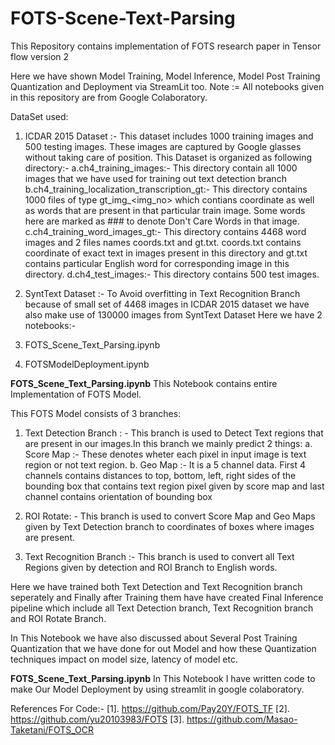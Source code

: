 # FOTS-Scene-Text-Parsing
This Repository contains implementation of FOTS research paper in Tensor flow  version 2

Here we have shown Model Training, Model Inference, Model Post Training Quantization and Deployment via StreamLit too.
Note := All notebooks given in this repository are from Google Colaboratory.

DataSet used:
1. ICDAR 2015 Dataset :- This dataset includes 1000 training images and 500 testing images. These images are captured by Google glasses without taking care of position.
                         This Dataset is organized as following directory:-
                         a.ch4_training_images:- This directory contain all 1000 images that we have used for training out text detection branch
                         b.ch4_training_localization_transcription_gt:- This directory contains 1000 files of type gt_img_<img_no> which contians coordinate as well as words                                                                         that are present in that particular train image. Some words here are marked as ### to denote Don't                                                                             Care Words in that image.
                         c.ch4_training_word_images_gt:- This directory contains 4468 word images and 2 files names coords.txt and gt.txt. coords.txt contains coordinate of                                                            exact text in images present in this directory and gt.txt contains particular English word for corresponding image in                                                          this directory.
                         d.ch4_test_images:- This directory contains 500 test images.

2. SyntText Dataset :- To Avoid overfitting in Text Recognition Branch because of small set of 4468 images in ICDAR 2015 dataset we have also make use of 130000 images from                          SyntText Dataset
Here we have 2 notebooks:-
1. FOTS_Scene_Text_Parsing.ipynb
2. FOTSModelDeployment.ipynb

<b>FOTS_Scene_Text_Parsing.ipynb</b>
This Notebook contains entire Implementation of FOTS Model.




This FOTS Model consists of 3 branches:
1. Text Detection Branch : - This branch is used to Detect Text regions that are present in our images.In this branch we mainly predict 2 things:
                             a. Score Map :- These denotes wheter each pixel in input image is text region or not text region.
                             b. Geo Map :- It is a 5 channel data. First 4 channels contains distances to top, bottom, left, right sides of the bounding box that contains text                                            region pixel given by score map and last channel contains orientation of bounding box
2. ROI Rotate: - This branch is used to convert Score Map and Geo Maps given by Text Detection branch to  coordinates of boxes where images are present.

3. Text Recognition Branch :- This branch is used to convert all Text Regions given by detection and ROI Branch to English words.

Here we have trained both Text Detection and Text Recognition branch seperately and Finally after Training them have have  created Final Inference pipeline which include all Text Detection branch, Text Recognition branch and ROI Rotate Branch.


In This Notebook we have also  discussed about Several Post Training Quantization that we have done for out Model and how these Quantization techniques impact on model size, latency of model etc.

<b>FOTS_Scene_Text_Parsing.ipynb</b>
In This Notebook I have written code to make Our Model Deployment by using streamlit in google colaboratory.

References For Code:-
[1]. https://github.com/Pay20Y/FOTS_TF
[2]. https://github.com/yu20103983/FOTS
[3]. https://github.com/Masao-Taketani/FOTS_OCR
